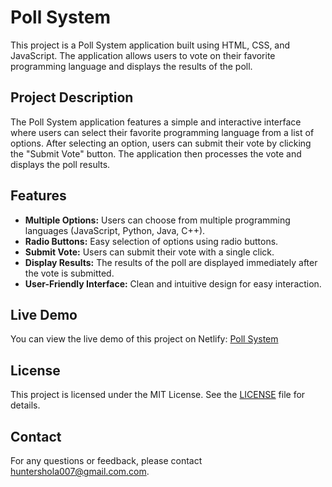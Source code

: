 # Poll System

This project is a Poll System application built using HTML, CSS, and JavaScript. The application allows users to vote on their favorite programming language and displays the results of the poll.

## Project Description

The Poll System application features a simple and interactive interface where users can select their favorite programming language from a list of options. After selecting an option, users can submit their vote by clicking the "Submit Vote" button. The application then processes the vote and displays the poll results.

## Features

- **Multiple Options:** Users can choose from multiple programming languages (JavaScript, Python, Java, C++).
- **Radio Buttons:** Easy selection of options using radio buttons.
- **Submit Vote:** Users can submit their vote with a single click.
- **Display Results:** The results of the poll are displayed immediately after the vote is submitted.
- **User-Friendly Interface:** Clean and intuitive design for easy interaction.

## Live Demo

You can view the live demo of this project on Netlify:
[Poll System](https://poll-systems.netlify.app/)

## License

This project is licensed under the MIT License. See the [LICENSE](LICENSE) file for details.

## Contact

For any questions or feedback, please contact [huntershola007@gmail.com.com](huntershola007@gmail.com).
